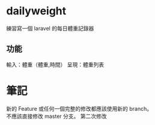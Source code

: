 # dailyweight
練習寫一個 laravel 的每日體重記錄器

## 功能
輸入：體重（體重,時間）
呈現：體重列表

# 筆記
新的 Feature 或任何一個完整的修改都應該使用新的 branch。  
不應該直接修改 master 分支。
第二次修改
